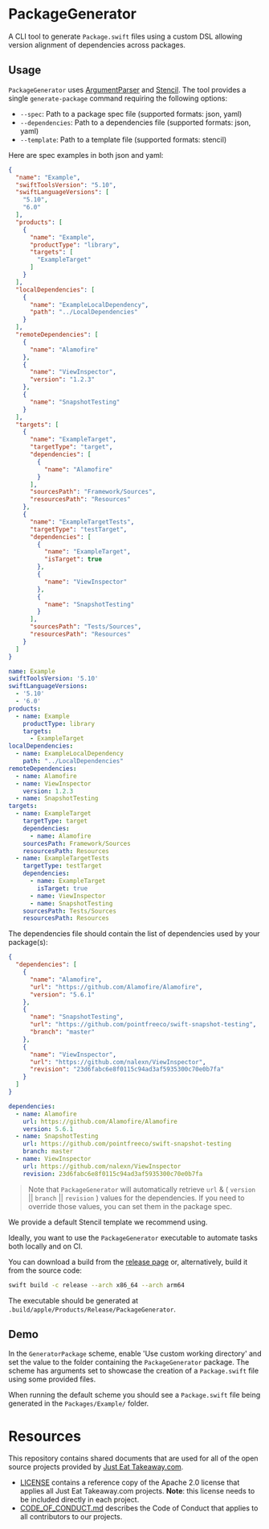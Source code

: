 # PackageGenerator

A CLI tool to generate `Package.swift` files using a custom DSL allowing version alignment of dependencies across packages.


## Usage

`PackageGenerator` uses [ArgumentParser](https://github.com/apple/swift-argument-parser) and [Stencil](https://stencil.fuller.li/). The tool provides a single `generate-package` command requiring the following options:

- `--spec`: Path to a package spec file (supported formats: json, yaml)
- `--dependencies`: Path to a dependencies file (supported formats: json, yaml)
- `--template`: Path to a template file (supported formats: stencil)

Here are spec examples in both json and yaml:

```json
{
  "name": "Example",
  "swiftToolsVersion": "5.10",
  "swiftLanguageVersions": [
    "5.10",
    "6.0"
  ],
  "products": [
    {
      "name": "Example",
      "productType": "library",
      "targets": [
        "ExampleTarget"
      ]
    }
  ],
  "localDependencies": [
    {
      "name": "ExampleLocalDependency",
      "path": "../LocalDependencies"
    }
  ],
  "remoteDependencies": [
    {
      "name": "Alamofire"
    },
    {
      "name": "ViewInspector",
      "version": "1.2.3"
    },
    {
      "name": "SnapshotTesting"
    }
  ],
  "targets": [
    {
      "name": "ExampleTarget",
      "targetType": "target",
      "dependencies": [
        {
          "name": "Alamofire"
        }
      ],
      "sourcesPath": "Framework/Sources",
      "resourcesPath": "Resources"
    },
    {
      "name": "ExampleTargetTests",
      "targetType": "testTarget",
      "dependencies": [
        {
          "name": "ExampleTarget",
          "isTarget": true
        },
        {
          "name": "ViewInspector"
        },
        {
          "name": "SnapshotTesting"
        }
      ],
      "sourcesPath": "Tests/Sources",
      "resourcesPath": "Resources"
    }
  ]
}
```

```yaml
name: Example
swiftToolsVersion: '5.10'
swiftLanguageVersions:
  - '5.10'
  - '6.0'
products:
  - name: Example
    productType: library
    targets:
      - ExampleTarget
localDependencies:
  - name: ExampleLocalDependency
    path: "../LocalDependencies"
remoteDependencies:
  - name: Alamofire
  - name: ViewInspector
    version: 1.2.3
  - name: SnapshotTesting
targets:
  - name: ExampleTarget
    targetType: target
    dependencies:
      - name: Alamofire
    sourcesPath: Framework/Sources
    resourcesPath: Resources
  - name: ExampleTargetTests
    targetType: testTarget
    dependencies:
      - name: ExampleTarget
        isTarget: true
      - name: ViewInspector
      - name: SnapshotTesting
    sourcesPath: Tests/Sources
    resourcesPath: Resources
```

The dependencies file should contain the list of dependencies used by your package(s):

```json
{
  "dependencies": [
    {
      "name": "Alamofire",
      "url": "https://github.com/Alamofire/Alamofire",
      "version": "5.6.1"
    },
    {
      "name": "SnapshotTesting",
      "url": "https://github.com/pointfreeco/swift-snapshot-testing",
      "branch": "master"
    },
    {
      "name": "ViewInspector",
      "url": "https://github.com/nalexn/ViewInspector",
      "revision": "23d6fabc6e8f0115c94ad3af5935300c70e0b7fa"
    }
  ]
}
```

```yaml
dependencies:
  - name: Alamofire
    url: https://github.com/Alamofire/Alamofire
    version: 5.6.1
  - name: SnapshotTesting
    url: https://github.com/pointfreeco/swift-snapshot-testing
    branch: master
  - name: ViewInspector
    url: https://github.com/nalexn/ViewInspector
    revision: 23d6fabc6e8f0115c94ad3af5935300c70e0b7fa
```

> Note that `PackageGenerator` will automatically retrieve `url` &  ( `version` || `branch` || `revision` ) values for the dependencies. If you need to override those values, you can set them in the package spec.

We provide a default Stencil template we recommend using.  

Ideally, you want to use the `PackageGenerator` executable to automate tasks both locally and on CI.

You can download a build from the [release page](https://github.com/justeattakeaway/PackageGenerator/releases) or, alternatively, build it from the source code:

```bash
swift build -c release --arch x86_64 --arch arm64
```

The executable should be generated at `.build/apple/Products/Release/PackageGenerator`.


## Demo

In the `GeneratorPackage` scheme, enable 'Use custom working directory' and set the value to the folder containing the `PackageGenerator` package.
The scheme has arguments set to showcase the creation of a `Package.swift` file using some provided files.

When running the default scheme you should see a `Package.swift` file being generated in the `Packages/Example/` folder.


# Resources

This repository contains shared documents that are used for all of the open source projects provided by [Just Eat Take​away​.com](https://www.justeattakeaway.com/).

- [LICENSE](./LICENSE) contains a reference copy of the Apache 2.0 license that applies all Just Eat Takeaway.com projects. **Note**: this license needs to be included directly in each project.
- [CODE_OF_CONDUCT.md](./CODE_OF_CONDUCT.md) describes the Code of Conduct that applies to all contributors to our projects.
